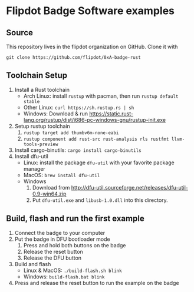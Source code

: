 # Flipdot Badge Software examples

## Source

This repository lives in the flipdot organization on GitHub. Clone it with

```
git clone https://github.com/flipdot/0xA-badge-rust
```

## Toolchain Setup

1. Install a Rust toolchain
   * Arch Linux: install `rustup` with pacman, then run `rustup default stable`
   * Other Linux: `curl https://sh.rustup.rs | sh`
   * Windows: Download & run <https://static.rust-lang.org/rustup/dist/i686-pc-windows-gnu/rustup-init.exe>
2. Setup rustup toolchain
   1. `rustup target add thumbv6m-none-eabi`
   2. `rustup component add rust-src rust-analysis rls rustfmt llvm-tools-preview`
3. Install cargo-binutils: `cargo install cargo-binutils`
4. Install dfu-util
   * Linux: install the package `dfu-util` with your favorite package manager
   * MacOS: `brew install dfu-util`
   * Windows
     1. Download from <http://dfu-util.sourceforge.net/releases/dfu-util-0.9-win64.zip>
     2. Put `dfu-util.exe` and `libusb-1.0.dll` into this directory.

## Build, flash and run the first example

1. Connect the badge to your computer
2. Put the badge in DFU bootloader mode
   1. Press and hold both buttons on the badge
   2. Release the reset button
   3. Release the DFU button
3. Build and flash
   * Linux & MacOS: `./build-flash.sh blink`
   * Windows: `build-flash.bat blink`
4. Press and release the reset button to run the example on the badge
